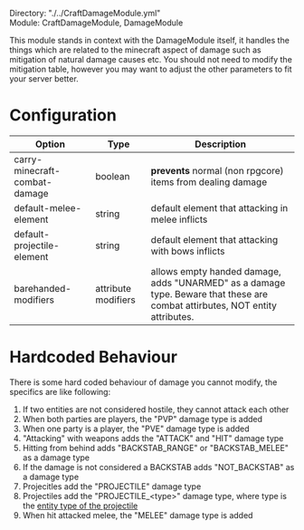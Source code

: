 Directory: "./../CraftDamageModule.yml"  
Module: CraftDamageModule, DamageModule

This module stands in context with the DamageModule itself, it handles the things which are related to the minecraft aspect of damage such as mitigation of natural damage causes etc. You should not need to modify the mitigation table, however you may want to adjust the other parameters to fit your server better.

# Configuration

| Option | Type | Description |
|-|-|-|
| carry-minecraft-combat-damage | boolean | **prevents** normal (non rpgcore) items from dealing damage |
| default-melee-element | string | default element that attacking in melee inflicts |
| default-projectile-element | string | default element that attacking with bows inflicts |
| barehanded-modifiers | attribute modifiers | allows empty handed damage, adds "UNARMED" as a damage type. Beware that these are combat attirbutes, NOT entity attributes. |

# Hardcoded Behaviour

There is some hard coded behaviour of damage you cannot modify, the specifics are like following:

1. If two entities are not considered hostile, they cannot attack each other 
2. When both parties are players, the "PVP" damage type is added
3. When one party is a player, the "PVE" damage type is added
4. "Attacking" with weapons adds the "ATTACK" and "HIT" damage type
5. Hitting from behind adds "BACKSTAB_RANGE" or "BACKSTAB_MELEE" as a damage type
6. If the damage is not considered a BACKSTAB adds "NOT_BACKSTAB" as a damage type
7. Projecitles add the "PROJECTILE" damage type
8. Projectiles add the "PROJECTILE_\<type>" damage type, where type is the [entity type of the projectile](https://hub.spigotmc.org/javadocs/spigot/org/bukkit/entity/EntityType.html)
9. When hit attacked melee, the "MELEE" damage type is added 